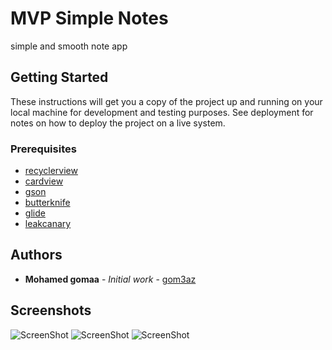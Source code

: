 # MVP Simple Notes
simple and smooth note app 

## Getting Started

These instructions will get you a copy of the project up and running on your local machine for development and testing purposes. See deployment for notes on how to deploy the project on a live system.

### Prerequisites

* [recyclerview](https://developer.android.com/guide/topics/ui/layout/recyclerview)
* [cardview](https://developer.android.com/guide/topics/ui/layout/cardview)
* [gson](https://github.com/google/gson)
* [butterknife](http://jakewharton.github.io/butterknife/)
* [glide](https://github.com/bumptech/glide)
* [leakcanary](https://github.com/square/leakcanary)

## Authors

* **Mohamed gomaa** - *Initial work* - [gom3az](https://github.com/gom3az)

## Screenshots
![ScreenShot](https://github.com/gom3az/MVPSimpleTodo/blob/master/ss1.png?raw=true "Optional title")
![ScreenShot](https://github.com/gom3az/MVPSimpleTodo/blob/master/ss2.png?raw=true "Optional title")
![ScreenShot](https://github.com/gom3az/MVPSimpleTodo/blob/master/ss3.png?raw=true "Optional title")
